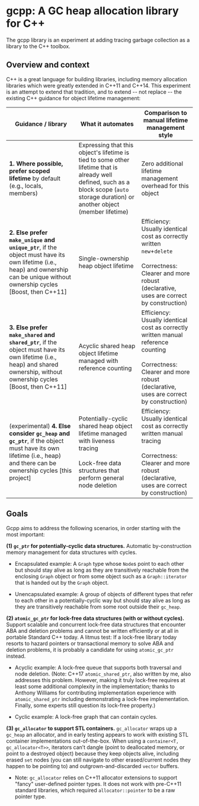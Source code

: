 # **gcpp**: A GC heap allocation library for C++

The gcpp library is an experiment at adding tracing garbage collection as a library to the C++ toolbox. 


## Overview and context

C++ is a great language for building libraries, including memory allocation libraries which were greatly extended in C++11 and C++14. This experiment is an attempt to extend that tradition, and to extend -- not replace -- the existing C++ guidance for object lifetime management:

| Guidance / library | What it automates | Comparison to manual lifetime management style |
|---------|-----------|--------------------------|
| **1. Where possible, prefer scoped lifetime** by default (e.g., locals, members) | Expressing that this object's lifetime is tied to some other lifetime that is already well defined, such as a block scope (`auto` storage duration) or another object (member lifetime) | Zero additional lifetime management overhead for this object |
| **2. Else prefer `make_unique` and `unique_ptr`**, if the object must have its own lifetime (i.e., heap) and ownership can be unique without ownership cycles [Boost, then C++11] | Single-ownership heap object lifetime | Efficiency: Usually identical cost as correctly written `new`+`delete`<br><br>Correctness: Clearer and more robust (declarative, uses are correct by construction) |
| **3. Else prefer `make_shared` and `shared_ptr`**, if the object must have its own lifetime (i.e., heap) and shared ownership, without ownership cycles [Boost, then C++11] | Acyclic shared heap object lifetime managed with reference counting | Efficiency: Usually identical cost as correctly written manual reference counting<br><br>Correctness: Clearer and more robust (declarative, uses are correct by construction) |
| (experimental) **4. Else consider `gc_heap` and `gc_ptr`**, if the object must have its own lifetime (i.e., heap) and there can be ownership cycles [this project] | Potentially-cyclic shared heap object lifetime managed with liveness tracing<br><br>Lock-free data structures that perform general node deletion | Efficiency: Usually identical cost as correctly written manual tracing<br><br>Correctness: Clearer and more robust (declarative, uses are correct by construction) |


## Goals

Gcpp aims to address the following scenarios, in order starting with the most important:

**(1) `gc_ptr` for potentially-cyclic data structures.** Automatic by-construction memory management for data structures with cycles.

- Encapsulated example: A `Graph` type whose `Node`s point to each other but should stay alive as long as they are transitively reachable from the enclosing `Graph` object or from some object such as a `Graph::iterator` that is handed out by the `Graph` object. 

- Unencapsulated example: A group of objects of different types that refer to each other in a potentially-cyclic way but should stay alive as long as they are transitively reachable from some root outside their `gc_heap`.

**(2) `atomic_gc_ptr` for lock-free data structures (with or without cycles).** Support scalable and concurrent lock-free data structures that encounter ABA and deletion problems and cannot be written efficiently or at all in portable Standard C++ today. A litmus test: If a lock-free library today resorts to hazard pointers or transactional memory to solve ABA and deletion problems, it is probably a candidate for using `atomic_gc_ptr` instead.

- Acyclic example: A lock-free queue that supports both traversal and node deletion. (Note: C++17 `atomic_shared_ptr`, also written by me, also addresses this problem. However, making it truly lock-free requires at least some additional complexity in the implementation; thanks to Anthony Williams for contributing implementation experience with `atomic_shared_ptr` including demonstrating a lock-free implementation. Finally, some experts still question its lock-free property.)

- Cyclic example: A lock-free graph that can contain cycles.

**(3) `gc_allocator` to support STL containers.** `gc_allocator` wraps up a `gc_heap` an allocator, and in early testing appears to work with existing STL container implementations out-of-the-box. When using a `container<T, gc_allocator<T>>`, iterators can’t dangle (point to deallocated memory, or point to a destroyed object) because they keep objects alive, including erased `set` nodes (you can still navigate to other erased/current nodes they happen to be pointing to) and outgrown-and-discarded `vector` buffers.

- Note: `gc_allocator` relies on C++11 allocator extensions to support "fancy" user-defined pointer types. It does not work with pre-C++11 standard libraries, which required `allocator::pointer` to be a raw pointer type.
